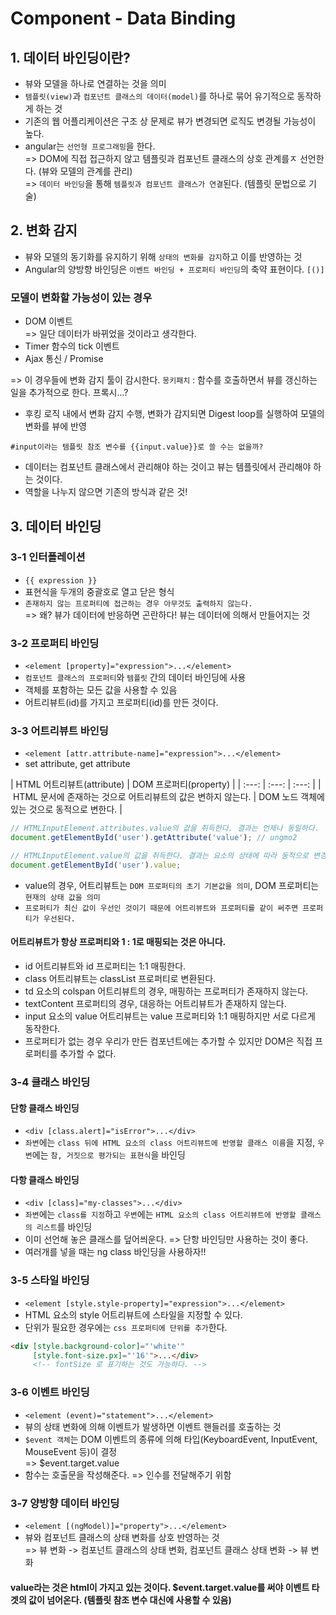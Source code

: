 # Component - Data Binding
## 1. 데이터 바인딩이란?
- 뷰와 모델을 하나로 연결하는 것을 의미
- `템플릿(view)`과 `컴포넌트 클래스의 데이터(model)`를 하나로 묶어 유기적으로 동작하게 하는 것
- 기존의 웹 어플리케이션은 구조 상 문제로 뷰가 변경되면 로직도 변경될 가능성이 높다.
- angular는 `선언형 프로그래밍`을 한다.  
=> DOM에 직접 접근하지 않고 템플릿과 컴포넌트 클래스의 상호 관계를ㅈ 선언한다. (뷰와 모델의 관계를 관리)  
=> `데이터 바인딩`을 통해 `템플릿과 컴포넌트 클래스가 연결`된다. (템플릿 문법으로 기술)

## 2. 변화 감지
- 뷰와 모델의 동기화를 유지하기 위해 `상태의 변화를 감지`하고 이를 반영하는 것
- Angular의 양방향 바인딩은 `이벤트 바인딩 + 프로퍼티 바인딩`의 축약 표현이다. `[()]`

### 모델이 변화할 가능성이 있는 경우
- DOM 이벤트  
=> 일단 데이터가 바뀌었을 것이라고 생각한다.
- Timer 함수의 tick 이벤트
- Ajax 통신 / Promise 

=> 이 경우들에 변화 감지 툴이 감시한다.
`몽키패치` : 함수를 호출하면서 뷰를 갱신하는 일을 추가적으로 한다.
프록시...?

- 후킹 로직 내에서 변화 감지 수행, 변화가 감지되면 Digest loop를 실행하여 모델의 변화를 뷰에 반영

`#input이라는 템플릿 참조 변수를 {{input.value}}로 쓸 수는 없을까?`
- 데이터는 컴포넌트 클래스에서 관리해야 하는 것이고 뷰는 템플릿에서 관리해야 하는 것이다.
- 역할을 나누지 않으면 기존의 방식과 같은 것!

## 3. 데이터 바인딩
### 3-1 인터폴레이션
- `{{ expression }}`
- 표현식을 두개의 중괄호로 열고 닫은 형식
- `존재하지 않는 프로퍼티에 접근하는 경우 아무것도 출력하지 않는다.`  
=> 왜? 뷰가 데이터에 반응하면 곤란하다! 뷰는 데이터에 의해서 만들어지는 것

### 3-2 프로퍼티 바인딩
- `<element [property]="expression">...</element>`
- `컴포넌트 클래스의 프로퍼티`와 `템플릿` 간의 데이터 바인딩에 사용
- 객체를 포함하는 모든 값을 사용할 수 있음
- 어트리뷰트(id)를 가지고 프로퍼티(id)를 만든 것이다.

### 3-3 어트리뷰트 바인딩
- `<element [attr.attribute-name]="expression">...</element>`
- set attribute, get attribute

| HTML 어트리뷰트(attribute) | DOM 프로퍼티(property) |
| :---: | :---: | :---: |
| HTML 문서에 존재하는 것으로 어트리뷰트의 값은 변하지 않는다. | DOM 노드 객체에 있는 것으로 동적으로 변한다. |

```javascript
// HTMLInputElement.attributes.value의 값을 취득한다. 결과는 언제나 동일하다.
document.getElementById('user').getAttribute('value'); // ungmo2

// HTMLInputElement.value의 값을 취득한다. 결과는 요소의 상태에 따라 동적으로 변경된다.
document.getElementById('user').value;
```
- value의 경우, 어트리뷰트는 `DOM 프로퍼티의 초기 기본값을 의미`, DOM 프로퍼티는 `현재의 상태 값을 의미`
- `프로퍼티가 최신 값이 우선인 것이기 때문에 어트리뷰트와 프로퍼티를 같이 써주면 프로퍼티가 우선된다.`

#### 어트리뷰트가 항상 프로퍼티와 1 : 1로 매핑되는 것은 아니다.
- id 어트리뷰트와 id 프로퍼티는 1:1 매핑한다.
- class 어트리뷰트는 classList 프로퍼티로 변환된다.
- td 요소의 colspan 어트리뷰트의 경우, 매핑하는 프로퍼티가 존재하지 않는다.
- textContent 프로퍼티의 경우, 대응하는 어트리뷰트가 존재하지 않는다.
- input 요소의 value 어트리뷰트는 value 프로퍼티와 1:1 매핑하지만 서로 다르게 동작한다.
- 프로퍼티가 없는 경우 우리가 만든 컴포넌트에는 추가할 수 있지만 DOM은 직접 프로퍼티를 추가할 수 없다.

### 3-4 클래스 바인딩
#### 단항 클래스 바인딩
- `<div [class.alert]="isError">...</div>`
- `좌변`에는 `class 뒤에 HTML 요소의 class 어트리뷰트에 반영할 클래스 이름`을 지정, `우변`에는 `참, 거짓으로 평가되는 표현식`을 바인딩

#### 다항 클래스 바인딩
- `<div [class]="my-classes">...</div>`
- `좌변`에는 `class를 지정`하고 `우변`에는 `HTML 요소의 class 어트리뷰트에 반영할 클래스의 리스트`를 바인딩
- 이미 선언해 놓은 클래스를 덮어씌운다. => 단항 바인딩만 사용하는 것이 좋다.
- 여러개를 넣을 때는 ng class 바인딩을 사용하자!!

### 3-5 스타일 바인딩
- `<element [style.style-property]="expression">...</element>`
- HTML 요소의 style 어트리뷰트에 스타일을 지정할 수 있다.
- 단위가 필요한 경우에는 `css 프로퍼티에 단위를 추가`한다.

```HTML
<div [style.background-color]="'white'"
     [style.font-size.px]="'16'">...</div>
     <!-- fontSize 로 표기하는 것도 가능하다. -->
```

### 3-6 이벤트 바인딩
- `<element (event)="statement">...</element>`
- 뷰의 상태 변화에 의해 이벤트가 발생하면 이벤트 핸들러를 호출하는 것
- `$event 객체`는 DOM 이벤트의 종류에 의해 타입(KeyboardEvent, InputEvent, MouseEvent 등)이 결정  
=> $event.target.value
- 함수는 호출문을 작성해준다. => 인수를 전달해주기 위함

### 3-7 양방향 데이터 바인딩
- `<element [(ngModel)]="property">...</element>`
- 뷰와 컴포넌트 클래스의 상태 변화를 상호 반영하는 것  
=> 뷰 변화 -> 컴포넌트 클래스의 상태 변화, 컴포넌트 클래스 상태 변화 -> 뷰 변화


#### value라는 것은 html이 가지고 있는 것이다. $event.target.value를 써야 이벤트 타겟의 값이 넘어온다. (템플릿 참조 변수 대신에 사용할 수 있음)